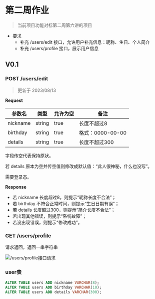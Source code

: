 # 第二周作业

> 当前项目功能对标第二周第六讲的项目

* 要求
  * 补充 /users/edit 接口，允许用户补充信息：昵称、生日、个人简介
  * 补充 /users/profile 接口，展示用户信息

## V0.1

### POST /users/edit

> 更新于 2023/08/13

**Request**

| 参数名      | 类型     | 允许为空 | 备注            |
|----------|--------|------|---------------|
| nickname | string | true | 长度不超过8        |
| birthday | string | true | 格式：0000-00-00 |
| details | string | true | 长度不超过300      |

字段传空代表保持原状。

若 details 原本为空并传空值则修改成默认值：“此人很神秘，什么也没写”。

需要登录态。

**Response**

* 若 nickname 长度超过8，则提示“昵称长度不合法”；
* 若 birthday 不符合正常时间，则提示“生日日期有误”；
* 若 details 长度超过300，则提示“简介长度不合法”；
* 若出现其他错误，则提示“系统故障”；
* 若没出现错误，则提示“修改成功”。

### GET /users/profile

请求返回，返回一串字符串

![/users/profile接口请求](/image/img.png)

### user表

```sql
ALTER TABLE users ADD nickname VARCHAR(8);
ALTER TABLE users ADD birthday VARCHAR(10);
ALTER TABLE users ADD details VARCHAR(300);
```